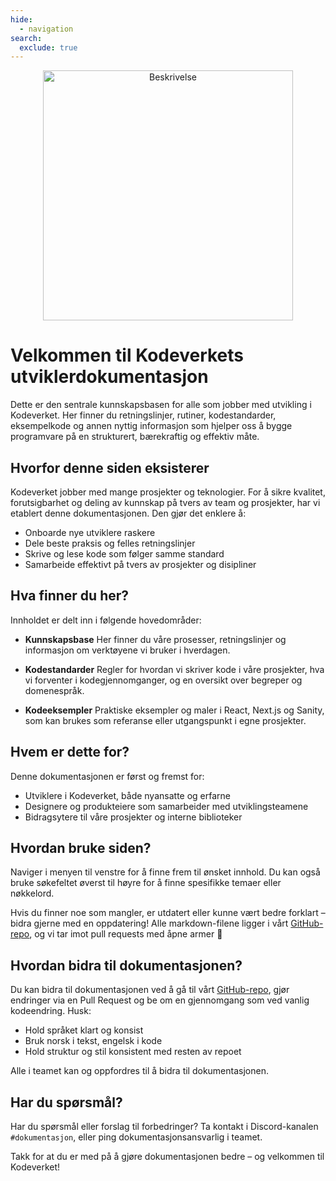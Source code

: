 ```yaml
---
hide:
  - navigation
search:
  exclude: true
---
```


<!-- hero -->
<p align="center">
  <img src="/assets/hero.png" alt="Beskrivelse" width="400" />
</p>

# Velkommen til Kodeverkets utviklerdokumentasjon

Dette er den sentrale kunnskapsbasen for alle som jobber med utvikling i Kodeverket. Her finner du retningslinjer, rutiner, kodestandarder, eksempelkode og annen nyttig informasjon som hjelper oss å bygge programvare på en strukturert, bærekraftig og effektiv måte.

## Hvorfor denne siden eksisterer

Kodeverket jobber med mange prosjekter og teknologier. For å sikre kvalitet, forutsigbarhet og deling av kunnskap på tvers av team og prosjekter, har vi etablert denne dokumentasjonen. Den gjør det enklere å:

- Onboarde nye utviklere raskere
- Dele beste praksis og felles retningslinjer
- Skrive og lese kode som følger samme standard
- Samarbeide effektivt på tvers av prosjekter og disipliner

## Hva finner du her?

Innholdet er delt inn i følgende hovedområder:

- **Kunnskapsbase**
  Her finner du våre prosesser, retningslinjer og informasjon om verktøyene vi bruker i hverdagen.

- **Kodestandarder**
  Regler for hvordan vi skriver kode i våre prosjekter, hva vi forventer i kodegjennomganger, og en oversikt over begreper og domenespråk.

- **Kodeeksempler**
  Praktiske eksempler og maler i React, Next.js og Sanity, som kan brukes som referanse eller utgangspunkt i egne prosjekter.

## Hvem er dette for?

Denne dokumentasjonen er først og fremst for:

- Utviklere i Kodeverket, både nyansatte og erfarne
- Designere og produkteiere som samarbeider med utviklingsteamene
- Bidragsytere til våre prosjekter og interne biblioteker

## Hvordan bruke siden?

Naviger i menyen til venstre for å finne frem til ønsket innhold. Du kan også bruke søkefeltet øverst til høyre for å finne spesifikke temaer eller nøkkelord.

Hvis du finner noe som mangler, er utdatert eller kunne vært bedre forklart – bidra gjerne med en oppdatering! Alle markdown-filene ligger i vårt [GitHub-repo](https://github.com/Kodeverket-AS/Kodeverket-AS.github.io), og vi tar imot pull requests med åpne armer 💜

## Hvordan bidra til dokumentasjonen?
Du kan bidra til dokumentasjonen ved å gå til vårt [GitHub-repo](https://github.com/Kodeverket-AS/Kodeverket-AS.github.io), gjør endringer via en Pull Request og be om en gjennomgang som ved vanlig kodeendring. Husk:

- Hold språket klart og konsist
- Bruk norsk i tekst, engelsk i kode
- Hold struktur og stil konsistent med resten av repoet

Alle i teamet kan og oppfordres til å bidra til dokumentasjonen.

## Har du spørsmål?

Har du spørsmål eller forslag til forbedringer? Ta kontakt i Discord-kanalen `#dokumentasjon`, eller ping dokumentasjonsansvarlig i teamet.

Takk for at du er med på å gjøre dokumentasjonen bedre – og velkommen til Kodeverket!
